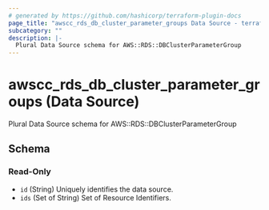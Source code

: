 ```yaml
---
# generated by https://github.com/hashicorp/terraform-plugin-docs
page_title: "awscc_rds_db_cluster_parameter_groups Data Source - terraform-provider-awscc"
subcategory: ""
description: |-
  Plural Data Source schema for AWS::RDS::DBClusterParameterGroup
---
```


# awscc_rds_db_cluster_parameter_groups (Data Source)

Plural Data Source schema for AWS::RDS::DBClusterParameterGroup



<!-- schema generated by tfplugindocs -->
## Schema

### Read-Only

- `id` (String) Uniquely identifies the data source.
- `ids` (Set of String) Set of Resource Identifiers.


